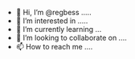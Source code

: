 - 👋 Hi, I’m @regbess .....
- 👀 I’m interested in .....
- 🌱 I’m currently learning ...
- 💞️ I’m looking to collaborate on ....
- 📫 How to reach me ....

  
<!---
regbess/regbess is a ✨ special ✨ repository because its `README.md` (this file) appears on your GitHub profile.
You can click the Preview link to take a look at your changes.
--->
